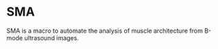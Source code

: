 # SMA
SMA is a macro to automate the analysis of muscle architecture from B-mode ultrasound images.
